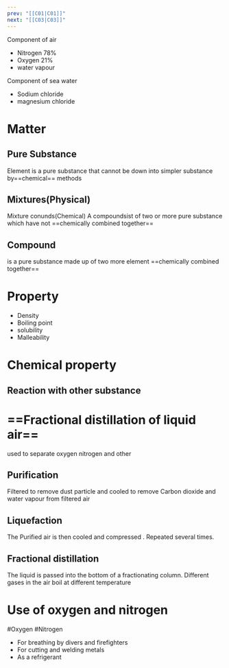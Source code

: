 ```yaml
---
prev: "[[C01|C01]]"
next: "[[C03|C03]]"
---
```


Component of air 
- Nitrogen 78%
- Oxygen 21%
- water vapour 

Component of sea water
- Sodium chloride 
- magnesium chloride

# Matter
## Pure Substance
Element is a pure substance that cannot be down into simpler substance by==chemical== methods 
## Mixtures(Physical)
Mixture conunds(Chemical)
A compoundsist of two or more pure substance which have not ==chemically combined together== 
## Compound
is a pure substance made up of two more element ==chemically combined together==

# Property
- Density
- Boiling point
- solubility
- Malleability
# Chemical property
## Reaction with other substance


# ==Fractional distillation of liquid air==

used to separate oxygen nitrogen and other 

## Purification 
Filtered to remove dust particle  and cooled to remove Carbon dioxide and water vapour from filtered air

## Liquefaction 
The Purified air is then cooled and compressed . Repeated several times.

## Fractional distillation

The liquid is passed into the bottom of a fractionating column.
Different gases in the air boil at different temperature 


# Use of oxygen and nitrogen
#Oxygen #Nitrogen 
- For breathing  by divers and firefighters
- For cutting and welding metals 
- As a refrigerant

